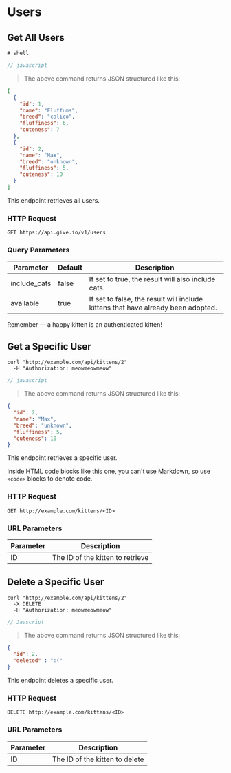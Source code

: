 # Users

## Get All Users


```shell
# shell
```

```javascript
// javascript
```

> The above command returns JSON structured like this:

```json
[
  {
    "id": 1,
    "name": "Fluffums",
    "breed": "calico",
    "fluffiness": 6,
    "cuteness": 7
  },
  {
    "id": 2,
    "name": "Max",
    "breed": "unknown",
    "fluffiness": 5,
    "cuteness": 10
  }
]
```

This endpoint retrieves all users.

### HTTP Request

`GET https://api.give.io/v1/users`

### Query Parameters

Parameter | Default | Description
--------- | ------- | -----------
include_cats | false | If set to true, the result will also include cats.
available | true | If set to false, the result will include kittens that have already been adopted.

<aside class="success">
Remember — a happy kitten is an authenticated kitten!
</aside>

## Get a Specific User


```shell
curl "http://example.com/api/kittens/2"
  -H "Authorization: meowmeowmeow"
```

```javascript
// javascript
```

> The above command returns JSON structured like this:

```json
{
  "id": 2,
  "name": "Max",
  "breed": "unknown",
  "fluffiness": 5,
  "cuteness": 10
}
```

This endpoint retrieves a specific user.

<aside class="warning">Inside HTML code blocks like this one, you can't use Markdown, so use <code>&lt;code&gt;</code> blocks to denote code.</aside>

### HTTP Request

`GET http://example.com/kittens/<ID>`

### URL Parameters

Parameter | Description
--------- | -----------
ID | The ID of the kitten to retrieve

## Delete a Specific User

```shell
curl "http://example.com/api/kittens/2"
  -X DELETE
  -H "Authorization: meowmeowmeow"
```

```javascript
// Javscript
```

> The above command returns JSON structured like this:

```json
{
  "id": 2,
  "deleted" : ":("
}
```

This endpoint deletes a specific user.

### HTTP Request

`DELETE http://example.com/kittens/<ID>`

### URL Parameters

Parameter | Description
--------- | -----------
ID | The ID of the kitten to delete
